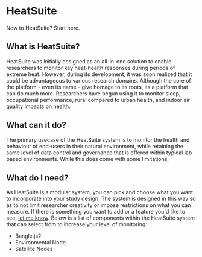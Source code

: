 # HeatSuite

New to HeatSuite? Start here.

## What is HeatSuite?

HeatSuite was initially designed as an all-in-one solution to enable researchers to monitor key heat-health responses during periods of extreme heat. However, during its development, it was soon realized that it could be advantageous to various research domains. Although the core of the platform - even its name - give homage to its roots, its a platform that can do much more. Researchers have begun using it to monitor sleep, occupational performance, rural compared to urban health, and indoor air quality impacts on health. 

## What can it do?

The primary usecase of the HeatSuite system is to monitor the health and behaviour of end-users in their natural environment, while retaining the same level of data control and governance that is offered within typical lab based environments. While this does come with some limitations, 

## What do I need?

As HeatSuite is a modular system, you can pick and choose what you want to incorporate into your study design. The system is designed in this way so as to not limit researcher creativity or impose restrictions on what you can measure. If there is something you want to add or a feature you'd like to see, [let me know](emailto:nick.ravanelli@gmail.com). Below is a list of components within the HeatSuite system that can select from to increase your level of monitoring:

- Bangle.js2
- Environmental Node
- Satellite Nodes